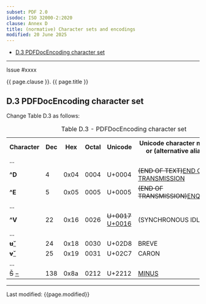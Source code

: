 ```yaml
---
subset: PDF 2.0
isodoc: ISO 32000-2:2020
clause: Annex D
title: (normative) Character sets and encodings
modified: 20 June 2025
---
```


<ul class="noprint">
    <li><a href="#HD.3">D.3 PDFDocEncoding character set</a>
    </li>
</ul>
<hr>

<link rel="stylesheet" href="../assets/iso-style.css">
<div class="isostyle">
<div class="fixedpopup" id="issuelink">
    Issue #xxxx
</div>

<p class="fake-h1">{{ page.clause }}. {{ page.title }}</p>

<h2 id="HD.3">D.3 PDFDocEncoding character set</h2>

<p class="location">Change Table D.3 as follows:</p>

<table>
  <caption id="TableD.3">Table D.3 - PDFDocEncoding character set</caption>
  <tr>
    <th>Character</th>
    <th>Dec</th>
    <th>Hex</th>
    <th>Octal</th>
    <th>Unicode</th>
    <th>Unicode character name<br/>or (alternative alias)</th>
    <th>Notes</th>
  </tr>
  <tr>
    <td colspan="7">...</td>
  </tr>
  <tr>
    <td><b>^D</b></td>
    <td>4</td>
    <td>0x04</td>
    <td>0004</td>
    <td>U+0004</td>
    <td><del onMouseEnter="mouseEnter(this)" data-issue="562">(END OF TEXT)</del><ins onMouseEnter="mouseEnter(this)" data-issue="562">END OF TRANSMISSION</ins></td>
    <td>U</td>
  </tr>
  <tr>
    <td><b>^E</b></td>
    <td>5</td>
    <td>0x05</td>
    <td>0005</td>
    <td>U+0005</td>
    <td><del onMouseEnter="mouseEnter(this)" data-issue="562">(END OF TRANSMISSION)</del><ins onMouseEnter="mouseEnter(this)" data-issue="562">ENQUIRY</ins></td>
    <td>U</td>
  </tr>
  <tr>
    <td colspan="7">...</td>
  </tr>
  <tr>
    <td><b>^V</b></td>
    <td>22</td>
    <td>0x16</td>
    <td>0026</td>
    <td><del onMouseEnter="mouseEnter(this)" data-issue="285" data-iso="approved">U+0017</del> <ins onMouseEnter="mouseEnter(this)" data-issue="285" data-iso="approved">U+0016</ins></td>
    <td>(SYNCHRONOUS IDLE)</td>
    <td>U</td>
  </tr>
  <tr>
    <td colspan="7">...</td>
  </tr>
  <tr>
    <td><b><del onMouseEnter="mouseEnter(this)" data-issue="562">u</del><ins onMouseEnter="mouseEnter(this)" data-issue="562">&#x02D8;</ins></b></td>
    <td>24</td>
    <td>0x18</td>
    <td>0030</td>
    <td>U+02D8</td>
    <td>BREVE</td>
    <td></td>
  </tr>
  <tr>
    <td><b><del onMouseEnter="mouseEnter(this)" data-issue="562">v</del><ins onMouseEnter="mouseEnter(this)" data-issue="562">&#x02C7;</ins></b></td>
    <td>25</td>
    <td>0x19</td>
    <td>0031</td>
    <td>U+02C7</td>
    <td>CARON</td>
    <td></td>
  </tr>
  <tr>
    <td colspan="7">...</td>
  </tr>
  <tr>
    <td>
      <del onMouseEnter="mouseEnter(this)" data-issue="461" data-iso="approved">&#x0160;</del>
      <ins onMouseEnter="mouseEnter(this)" data-issue="461" data-iso="approved">&minus;</ins>
    </td>
    <td>138</td>
    <td>0x8a</td>
    <td>0212</td>
    <td>U+2212</td>
    <td><ins onMouseEnter="mouseEnter(this)" data-issue="461" data-iso="approved">MINUS</ins></td>
    <td></td>
  </tr>
</table>

</div>

<hr>
<p class="footnote">Last modified: {{page.modified}}</p>
